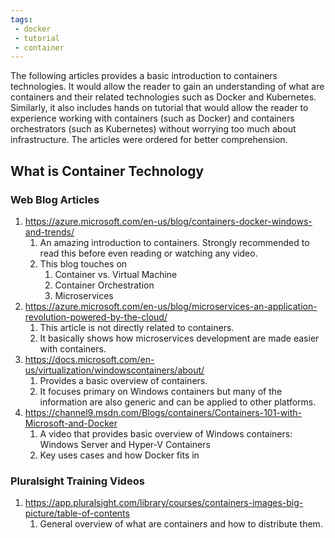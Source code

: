 ```yaml
---
tags:
 - docker
 - tutorial
 - container
---
```


The following articles provides a basic introduction to containers technologies. It would allow the reader to gain an understanding of what are containers and their related technologies such as Docker and Kubernetes. Similarly, it also includes hands on tutorial that would allow the reader to experience working with containers (such as Docker) and containers orchestrators (such as Kubernetes) without worrying too much about infrastructure. The articles were ordered for better comprehension.

## What is Container Technology

### Web Blog Articles

1. https://azure.microsoft.com/en-us/blog/containers-docker-windows-and-trends/
   1. An amazing introduction to containers. Strongly recommended to read this before even reading or watching any video.
   2. This blog touches on
      1. Container vs. Virtual Machine
      2. Container Orchestration
      3. Microservices
2. https://azure.microsoft.com/en-us/blog/microservices-an-application-revolution-powered-by-the-cloud/
   1. This article is not directly related to containers.
   2. It basically shows how microservices development are made easier with containers.
3. https://docs.microsoft.com/en-us/virtualization/windowscontainers/about/
   1. Provides a basic overview of containers.
   2. It focuses primary on Windows containers but many of the information are also generic and can be applied to other platforms.
4. https://channel9.msdn.com/Blogs/containers/Containers-101-with-Microsoft-and-Docker
   1. A video that provides basic overview of Windows containers: Windows Server and Hyper-V Containers
   2. Key uses cases and how Docker fits in

### Pluralsight Training Videos

1. https://app.pluralsight.com/library/courses/containers-images-big-picture/table-of-contents 
   1. General overview of what are containers and how to distribute them.

